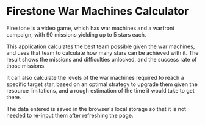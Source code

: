 # Firestone War Machines Calculator

Firestone is a video game, which has war machines and a warfront campaign, with 90 missions yielding up to 5 stars each.

This application calculates the best team possible given the war machines, and uses that team to calculate how many stars can be achieved with it. The result shows the missions and difficulties unlocked, and the success rate of those missions.

It can also calculate the levels of the war machines required to reach a specific target star, based on an optimal strategy to upgrade them given the resource limitations, and a rough estimation of the time it would take to get there.

The data entered is saved in the browser's local storage so that it is not needed to re-input them after refreshing the page.
